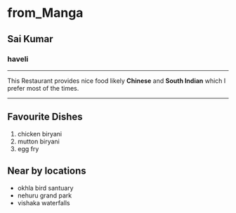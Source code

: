# from_Manga
## Sai Kumar
### haveli
___________
This Restaurant provides nice food likely **Chinese** and **South Indian** which I prefer most of the times.

---

## Favourite Dishes
1. chicken biryani
2. mutton biryani
3. egg fry

## Near by locations
* okhla bird santuary
* nehuru grand park
* vishaka waterfalls



